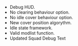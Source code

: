 + Debug HUD.
+ No clearing behaviour option.
+ No idle cover behaviour option.
+ New cover position algorythm.
+ Idle state framework.
+ Valid modlist function.
+ Updated Squad Debug Text